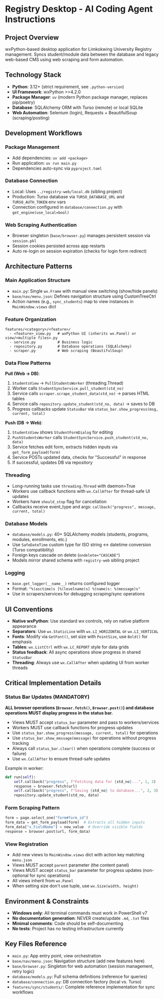 # Registry Desktop - AI Coding Agent Instructions

## Project Overview

wxPython-based desktop application for Limkokwing University Registry management. Syncs student/module data between the database and legacy web-based CMS using web scraping and form automation.

## Technology Stack

- **Python**: 3.12+ (strict requirement, see `.python-version`)
- **UI Framework**: wxPython >=4.2.0
- **Package Manager**: `uv` (modern Python package manager, replaces pip/poetry)
- **Database**: SQLAlchemy ORM with Turso (remote) or local SQLite
- **Web Automation**: Selenium (login), Requests + BeautifulSoup (scraping/posting)

## Development Workflows

### Package Management

- Add dependencies: `uv add <package>`
- Run application: `uv run main.py`
- Dependencies auto-sync via `pyproject.toml`

### Database Connection

- Local: Uses `../registry-web/local.db` (sibling project)
- Production: Turso database via `TURSO_DATABASE_URL` and `TURSO_AUTH_TOKEN` env vars
- Connection configured in `database/connection.py` with `get_engine(use_local=bool)`

### Web Scraping Authentication

- Browser singleton (`base/browser.py`) manages persistent session via `session.pkl`
- Session cookies persisted across app restarts
- Auto re-login on session expiration (checks for login form redirect)

## Architecture Patterns

### Main Application Structure

- `main.py`: Single `wx.Frame` with manual view switching (show/hide panels)
- `base/nav/menu.json`: Defines navigation structure using CustomTreeCtrl
- Action names (e.g., `sync_students`) map to view instances in `MainWindow.views` dict

### Feature Organization

```
features/<category>/<feature>/
  - <feature>_view.py   # wxPython UI (inherits wx.Panel) or view/<multiple files>.py
  - service.py          # Business logic
  - repository.py       # Database operations (SQLAlchemy)
  - scraper.py          # Web scraping (BeautifulSoup)
```

### Data Flow Patterns

**Pull (Web → DB)**:

1. `StudentsView` → `PullStudentsWorker` (threading.Thread)
2. Worker calls `StudentSyncService.pull_student(std_no)`
3. Service calls `scraper.scrape_student_data(std_no)` → parses HTML tables
4. Service calls `repository.update_student(std_no, data)` → saves to DB
5. Progress callbacks update `StatusBar` via `status_bar.show_progress(msg, current, total)`

**Push (DB → Web)**:

1. `StudentsView` shows `StudentFormDialog` for editing
2. `PushStudentsWorker` calls `StudentSyncService.push_student(std_no, data)`
3. Service fetches edit form, extracts hidden inputs via `get_form_payload(form)`
4. Service POSTs updated data, checks for "Successful" in response
5. If successful, updates DB via repository

### Threading

- Long-running tasks use `threading.Thread` with daemon=True
- Workers use callback functions with `wx.CallAfter` for thread-safe UI updates
- Workers have `should_stop` flag for cancellation
- Callbacks receive event_type and args: `callback("progress", message, current, total)`

### Database Models

- `database/models.py`: 40+ SQLAlchemy models (students, programs, modules, enrollments, etc.)
- Use `SafeDateTime` custom type for ISO string ↔ datetime conversion (Turso compatibility)
- Foreign keys cascade on delete (`ondelete="CASCADE"`)
- Models mirror shared schema with `registry-web` sibling project

### Logging

- `base.get_logger(__name__)` returns configured logger
- Format: `"%(asctime)s [%(levelname)s] %(name)s: %(message)s"`
- Use in scrapers/services for debugging scraping/sync operations

## UI Conventions

- **Native wxPython**: Use standard wx controls, rely on native platform appearance
- **Separators**: Use `wx.StaticLine` with `wx.LI_HORIZONTAL` or `wx.LI_VERTICAL`
- **Fonts**: Modify via `GetFont()`, set size with `PointSize`, use `Bold()` for emphasis
- **Tables**: `wx.ListCtrl` with `wx.LC_REPORT` style for data grids
- **Status feedback**: All async operations show progress in shared `StatusBar`
- **Threading**: Always use `wx.CallAfter` when updating UI from worker threads

## Critical Implementation Details

### Status Bar Updates (MANDATORY)

**ALL browser operations (`Browser.fetch()`, `Browser.post()`) and database operations MUST display progress in the status bar.**

- Views MUST accept `status_bar` parameter and pass to workers/services
- Workers MUST use callback functions for progress updates
- Use `status_bar.show_progress(message, current, total)` for operations
- Use `status_bar.show_message(message)` for operations without progress tracking
- Always call `status_bar.clear()` when operations complete (success or failure)
- Use `wx.CallAfter` to ensure thread-safe updates

Example in worker:

```python
def run(self):
    self.callback("progress", f"Fetching data for {std_no}...", 1, 3)
    response = browser.fetch(url)
    self.callback("progress", f"Saving {std_no} to database...", 2, 3)
    repository.update_student(std_no, data)
```

### Form Scraping Pattern

```python
form = page.select_one("form#form_id")
form_data = get_form_payload(form)  # Extracts all hidden inputs
form_data["x_FieldName"] = new_value  # Override visible fields
response = browser.post(url, form_data)
```

### View Registration

- Add new views to `MainWindow.views` dict with action key matching `menu.json`
- Views MUST accept `parent` parameter (the content panel)
- Views MUST accept `status_bar` parameter for progress updates (non-optional for sync operations)
- All views inherit from `wx.Panel`
- When setting size don't use tuple, use `wx.Size(width, height)`

## Environment & Constraints

- **Windows only**: All terminal commands must work in PowerShell v7
- **No documentation generation**: NEVER create/update `.md`, `.txt` files
- **Minimal comments**: Code should be self-documenting
- **No tests**: Project has no testing infrastructure currently

## Key Files Reference

- `main.py`: App entry point, view orchestration
- `base/nav/menu.json`: Navigation structure (add new features here)
- `base/browser.py`: Singleton for web automation (session management, retry logic)
- `database/models.py`: Full schema definitions (reference for queries)
- `database/connection.py`: DB connection factory (local vs. Turso)
- `features/sync/students/`: Complete reference implementation for sync workflows
